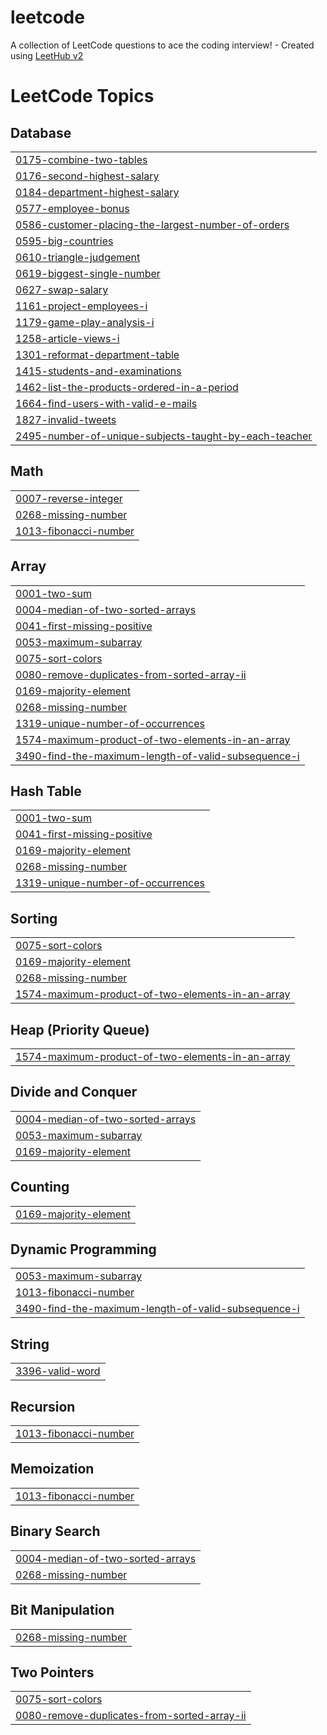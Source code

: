 # leetcode
A collection of LeetCode questions to ace the coding interview! - Created using [LeetHub v2](https://github.com/arunbhardwaj/LeetHub-2.0)

<!---LeetCode Topics Start-->
# LeetCode Topics
## Database
|  |
| ------- |
| [0175-combine-two-tables](https://github.com/Aman31srivastava/leetcode/tree/master/0175-combine-two-tables) |
| [0176-second-highest-salary](https://github.com/Aman31srivastava/leetcode/tree/master/0176-second-highest-salary) |
| [0184-department-highest-salary](https://github.com/Aman31srivastava/leetcode/tree/master/0184-department-highest-salary) |
| [0577-employee-bonus](https://github.com/Aman31srivastava/leetcode/tree/master/0577-employee-bonus) |
| [0586-customer-placing-the-largest-number-of-orders](https://github.com/Aman31srivastava/leetcode/tree/master/0586-customer-placing-the-largest-number-of-orders) |
| [0595-big-countries](https://github.com/Aman31srivastava/leetcode/tree/master/0595-big-countries) |
| [0610-triangle-judgement](https://github.com/Aman31srivastava/leetcode/tree/master/0610-triangle-judgement) |
| [0619-biggest-single-number](https://github.com/Aman31srivastava/leetcode/tree/master/0619-biggest-single-number) |
| [0627-swap-salary](https://github.com/Aman31srivastava/leetcode/tree/master/0627-swap-salary) |
| [1161-project-employees-i](https://github.com/Aman31srivastava/leetcode/tree/master/1161-project-employees-i) |
| [1179-game-play-analysis-i](https://github.com/Aman31srivastava/leetcode/tree/master/1179-game-play-analysis-i) |
| [1258-article-views-i](https://github.com/Aman31srivastava/leetcode/tree/master/1258-article-views-i) |
| [1301-reformat-department-table](https://github.com/Aman31srivastava/leetcode/tree/master/1301-reformat-department-table) |
| [1415-students-and-examinations](https://github.com/Aman31srivastava/leetcode/tree/master/1415-students-and-examinations) |
| [1462-list-the-products-ordered-in-a-period](https://github.com/Aman31srivastava/leetcode/tree/master/1462-list-the-products-ordered-in-a-period) |
| [1664-find-users-with-valid-e-mails](https://github.com/Aman31srivastava/leetcode/tree/master/1664-find-users-with-valid-e-mails) |
| [1827-invalid-tweets](https://github.com/Aman31srivastava/leetcode/tree/master/1827-invalid-tweets) |
| [2495-number-of-unique-subjects-taught-by-each-teacher](https://github.com/Aman31srivastava/leetcode/tree/master/2495-number-of-unique-subjects-taught-by-each-teacher) |
## Math
|  |
| ------- |
| [0007-reverse-integer](https://github.com/Aman31srivastava/leetcode/tree/master/0007-reverse-integer) |
| [0268-missing-number](https://github.com/Aman31srivastava/leetcode/tree/master/0268-missing-number) |
| [1013-fibonacci-number](https://github.com/Aman31srivastava/leetcode/tree/master/1013-fibonacci-number) |
## Array
|  |
| ------- |
| [0001-two-sum](https://github.com/Aman31srivastava/leetcode/tree/master/0001-two-sum) |
| [0004-median-of-two-sorted-arrays](https://github.com/Aman31srivastava/leetcode/tree/master/0004-median-of-two-sorted-arrays) |
| [0041-first-missing-positive](https://github.com/Aman31srivastava/leetcode/tree/master/0041-first-missing-positive) |
| [0053-maximum-subarray](https://github.com/Aman31srivastava/leetcode/tree/master/0053-maximum-subarray) |
| [0075-sort-colors](https://github.com/Aman31srivastava/leetcode/tree/master/0075-sort-colors) |
| [0080-remove-duplicates-from-sorted-array-ii](https://github.com/Aman31srivastava/leetcode/tree/master/0080-remove-duplicates-from-sorted-array-ii) |
| [0169-majority-element](https://github.com/Aman31srivastava/leetcode/tree/master/0169-majority-element) |
| [0268-missing-number](https://github.com/Aman31srivastava/leetcode/tree/master/0268-missing-number) |
| [1319-unique-number-of-occurrences](https://github.com/Aman31srivastava/leetcode/tree/master/1319-unique-number-of-occurrences) |
| [1574-maximum-product-of-two-elements-in-an-array](https://github.com/Aman31srivastava/leetcode/tree/master/1574-maximum-product-of-two-elements-in-an-array) |
| [3490-find-the-maximum-length-of-valid-subsequence-i](https://github.com/Aman31srivastava/leetcode/tree/master/3490-find-the-maximum-length-of-valid-subsequence-i) |
## Hash Table
|  |
| ------- |
| [0001-two-sum](https://github.com/Aman31srivastava/leetcode/tree/master/0001-two-sum) |
| [0041-first-missing-positive](https://github.com/Aman31srivastava/leetcode/tree/master/0041-first-missing-positive) |
| [0169-majority-element](https://github.com/Aman31srivastava/leetcode/tree/master/0169-majority-element) |
| [0268-missing-number](https://github.com/Aman31srivastava/leetcode/tree/master/0268-missing-number) |
| [1319-unique-number-of-occurrences](https://github.com/Aman31srivastava/leetcode/tree/master/1319-unique-number-of-occurrences) |
## Sorting
|  |
| ------- |
| [0075-sort-colors](https://github.com/Aman31srivastava/leetcode/tree/master/0075-sort-colors) |
| [0169-majority-element](https://github.com/Aman31srivastava/leetcode/tree/master/0169-majority-element) |
| [0268-missing-number](https://github.com/Aman31srivastava/leetcode/tree/master/0268-missing-number) |
| [1574-maximum-product-of-two-elements-in-an-array](https://github.com/Aman31srivastava/leetcode/tree/master/1574-maximum-product-of-two-elements-in-an-array) |
## Heap (Priority Queue)
|  |
| ------- |
| [1574-maximum-product-of-two-elements-in-an-array](https://github.com/Aman31srivastava/leetcode/tree/master/1574-maximum-product-of-two-elements-in-an-array) |
## Divide and Conquer
|  |
| ------- |
| [0004-median-of-two-sorted-arrays](https://github.com/Aman31srivastava/leetcode/tree/master/0004-median-of-two-sorted-arrays) |
| [0053-maximum-subarray](https://github.com/Aman31srivastava/leetcode/tree/master/0053-maximum-subarray) |
| [0169-majority-element](https://github.com/Aman31srivastava/leetcode/tree/master/0169-majority-element) |
## Counting
|  |
| ------- |
| [0169-majority-element](https://github.com/Aman31srivastava/leetcode/tree/master/0169-majority-element) |
## Dynamic Programming
|  |
| ------- |
| [0053-maximum-subarray](https://github.com/Aman31srivastava/leetcode/tree/master/0053-maximum-subarray) |
| [1013-fibonacci-number](https://github.com/Aman31srivastava/leetcode/tree/master/1013-fibonacci-number) |
| [3490-find-the-maximum-length-of-valid-subsequence-i](https://github.com/Aman31srivastava/leetcode/tree/master/3490-find-the-maximum-length-of-valid-subsequence-i) |
## String
|  |
| ------- |
| [3396-valid-word](https://github.com/Aman31srivastava/leetcode/tree/master/3396-valid-word) |
## Recursion
|  |
| ------- |
| [1013-fibonacci-number](https://github.com/Aman31srivastava/leetcode/tree/master/1013-fibonacci-number) |
## Memoization
|  |
| ------- |
| [1013-fibonacci-number](https://github.com/Aman31srivastava/leetcode/tree/master/1013-fibonacci-number) |
## Binary Search
|  |
| ------- |
| [0004-median-of-two-sorted-arrays](https://github.com/Aman31srivastava/leetcode/tree/master/0004-median-of-two-sorted-arrays) |
| [0268-missing-number](https://github.com/Aman31srivastava/leetcode/tree/master/0268-missing-number) |
## Bit Manipulation
|  |
| ------- |
| [0268-missing-number](https://github.com/Aman31srivastava/leetcode/tree/master/0268-missing-number) |
## Two Pointers
|  |
| ------- |
| [0075-sort-colors](https://github.com/Aman31srivastava/leetcode/tree/master/0075-sort-colors) |
| [0080-remove-duplicates-from-sorted-array-ii](https://github.com/Aman31srivastava/leetcode/tree/master/0080-remove-duplicates-from-sorted-array-ii) |
<!---LeetCode Topics End-->